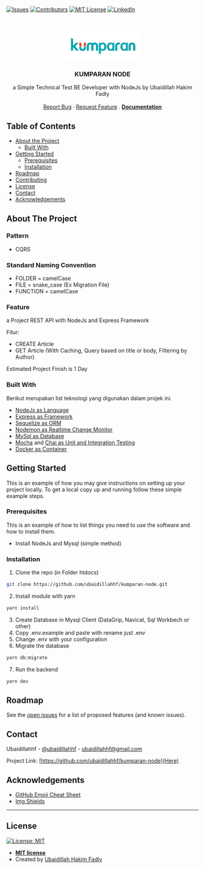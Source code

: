 <!--
*** Thanks for checking out this README Template. If you have a suggestion that would
*** make this better, please fork the repo and create a pull request or simply open
*** an issue with the tag "enhancement".
*** Thanks again! Now go create something AMAZING! :D
-->


<!-- PROJECT SHIELDS -->
<!--
*** I'm using markdown "reference style" links for readability.
*** Reference links are enclosed in brackets [ ] instead of parentheses ( ).
*** See the bottom of this document for the declaration of the reference variables
*** for contributors-url, forks-url, etc. This is an optional, concise syntax you may use.
*** https://www.markdownguide.org/basic-syntax/#reference-style-links
-->
[![Issues][issues-shield]](https://img.shields.io/github/issues/ubaidillahhf/kumparan-node)
[![Contributors](https://img.shields.io/badge/contributors-1-green)](https://github.com/ubaidillahhf/kumparan-node/graphs/contributors)
[![MIT License][license-shield]](https://github.com/ubaidillahhf/kumparan-node/blob/master/license.txt)
[![LinkedIn][linkedin-shield]](https://linkedin.com/in/ubaidillahhf)



<!-- PROJECT LOGO -->
<br />
<p align="center">
  <a href="https://github.com/ubaidillahhf/kumparan-node">
    <img src="https://github.com/ubaidillahhf/kumparan-node/blob/master/logo.png" alt="Logo" height="80">
  </a>

  <h3 align="center">KUMPARAN NODE</h3>

  <p align="center">
    a Simple Technical Test BE Developer with NodeJs by Ubaidillah Hakim Fadly
    <br />
    <br />
    <a href="https://github.com/ubaidillahhf/kumparan-node/issues">Report Bug</a>
    ·
    <a href="https://github.com/ubaidillahhf/kumparan-node/issues">Request Feature</a>
    .
    <a href="https://documenter.getpostman.com/view/4839509/TzzDJuWA"><b>Documentation</b></a>
  </p>
</p>



<!-- TABLE OF CONTENTS -->
## Table of Contents

* [About the Project](#about-the-project)
  * [Built With](#built-with)
* [Getting Started](#getting-started)
  * [Prerequisites](#prerequisites)
  * [Installation](#installation)
* [Roadmap](#roadmap)
* [Contributing](#contributing)
* [License](#license)
* [Contact](#contact)
* [Acknowledgements](#acknowledgements)



<!-- ABOUT THE PROJECT -->
## About The Project

### Pattern
* CQRS

### Standard Naming Convention
* FOLDER = camelCase
* FILE = snake_case (Ex Migration File)
* FUNCTION = camelCase

### Feature

a Project REST API with NodeJs and Express Framework

Fitur:
* CREATE Article
* GET Article (With Caching, Query based on title or body, Filtering by Author)

Estimated Project Finish is 1 Day

### Built With
Berikut merupakan list teknologi yang digunakan dalam projek ini.
* [NodeJs as Language](https://nodejs.org/en/)
* [Express as Framework](https://expressjs.com/)
* [Sequelize as ORM](https://sequelize.org/)
* [Nodemon as Realtime Change Monitor](https://www.npmjs.com/package/nodemon)
* [MySql as Database](https://www.mysql.com/)
* [Mocha](https://mochajs.org/) and [Chai as Unit and Integration Testing](https://www.chaijs.com/)
* [Docker as Container](https://www.docker.com/)


<!-- GETTING STARTED -->
## Getting Started

This is an example of how you may give instructions on setting up your project locally.
To get a local copy up and running follow these simple example steps.

### Prerequisites

This is an example of how to list things you need to use the software and how to install them.
* Install NodeJs and Mysql (simple method)

### Installation

1. Clone the repo (in Folder htdocs)
```sh
git clone https://github.com/ubaidillahhf/kumparan-node.git
```
2. Install module with yarn
```sh
yarn install
```
3. Create Database in Mysql Client (DataGrip, Navicat, Sql Workbech or other)
4. Copy .env.example and paste with rename just .env
5. Change .env with your configuration
6. Migrate the database
```sh
yarn db:migrate
```
7. Run the backend
```sh
yarn dev
```



<!-- ROADMAP -->
## Roadmap

See the [open issues](https://github.com/ubaidillahhf/kumparan-node/issues) for a list of proposed features (and known issues).


<!-- CONTACT -->
## Contact

Ubaidillahhf - [@ubaidillahhf](https://twitter.com/ubaidillahhf) - ubaidillahhf@gmail.com

Project Link: [https://github.com/ubaidillahhf/kumparan-node](Here)



<!-- ACKNOWLEDGEMENTS -->
## Acknowledgements
* [GitHub Emoji Cheat Sheet](https://www.webpagefx.com/tools/emoji-cheat-sheet)
* [Img Shields](https://shields.io)


---

## License

[![License: MIT](https://img.shields.io/badge/License-MIT-blue)](https://opensource.org/licenses/MIT)

- **[MIT license](https://opensource.org/licenses/MIT)**
- Created by <a href="http://ubed.dev" target="_blank">Ubaidillah Hakim Fadly</a> 

<!-- MARKDOWN LINKS & IMAGES -->
<!-- https://www.markdownguide.org/basic-syntax/#reference-style-links -->
[contributors-shield]: https://img.shields.io/github/contributors/othneildrew/Best-README-Template.svg?style=flat-square
[contributors-url]: https://github.com/othneildrew/Best-README-Template/graphs/contributors
[forks-shield]: https://img.shields.io/github/forks/othneildrew/Best-README-Template.svg?style=flat-square
[forks-url]: https://github.com/othneildrew/Best-README-Template/network/members
[stars-shield]: https://img.shields.io/github/stars/othneildrew/Best-README-Template.svg?style=flat-square
[stars-url]: https://github.com/othneildrew/Best-README-Template/stargazers
[issues-shield]: https://img.shields.io/github/issues/ubaidillahhf/kumparan-node
[issues-url]: https://github.com/othneildrew/Best-README-Template/issues
[license-shield]: https://img.shields.io/badge/License-MIT-blue
[license-url]: https://github.com/othneildrew/Best-README-Template/blob/master/LICENSE.txt
[linkedin-shield]: https://img.shields.io/badge/-LinkedIn-black.svg?style=flat-square&logo=linkedin&colorB=555
[linkedin-url]: https://linkedin.com/in/othneildrew
[product-screenshot]: images/screenshot.png
